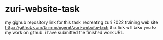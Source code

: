 # zuri-website-task
my gighub repository link for this task: recreating zuri 2022 training web site
https://github.com/Emmadegreat/zuri-website-task
this link will take you to my work on github. i have submitted the finished work URL.
